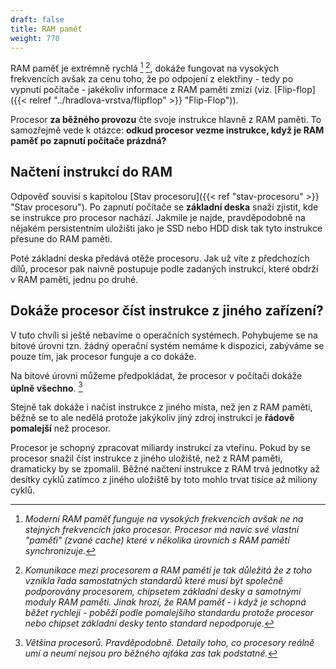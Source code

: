 ```yaml
---
draft: false
title: RAM paměť
weight: 770
---
```


RAM paměť je extrémně rychlá [^a] [^b], dokáže fungovat na vysokých frekvencích avšak za cenu toho, že po odpojení z elektřiny - tedy po vypnutí počítače - jakékoliv informace z RAM paměti zmizí (viz. [Flip-flop]({{< relref "../hradlova-vrstva/flipflop" >}} "Flip-Flop")).

Procesor **za běžného provozu** čte svoje instrukce hlavně z RAM paměti. To samozřejmě vede k otázce: **odkud procesor vezme instrukce, když je RAM paměť po zapnutí počítače prázdná?**

## Načtení instrukcí do RAM

Odpověď souvisí s kapitolou [Stav procesoru]({{< ref "stav-procesoru" >}} "Stav procesoru"). Po zapnutí počítače se **základní deska** snaží zjistit, kde se instrukce pro procesor nachází. Jakmile je najde, pravděpodobně na nějakém persistentním uložišti jako je SSD nebo HDD disk tak tyto instrukce přesune do RAM paměti. 

Poté základní deska předává otěže procesoru. Jak už víte z předchozích dílů, procesor pak naivně postupuje podle zadaných instrukcí, které obdrží v RAM paměti, jednu po druhé.  

## Dokáže procesor číst instrukce z jiného zařízení?

V tuto chvíli si ještě nebavíme o operačních systémech. Pohybujeme se na bitové úrovni tzn. žádný operační systém nemáme k dispozici, zabýváme se pouze tím, jak procesor funguje a co dokáže.

Na bitové úrovni můžeme předpokládat, že procesor v počítači dokáže **úplně všechno**. [^u]

Stejně tak dokáže i načíst instrukce z jiného místa, než jen z RAM paměti, běžně se to ale nedělá protože jakýkoliv jiný zdroj instrukcí je **řádově pomalejší** než procesor.

Procesor je schopný zpracovat miliardy instrukcí za vteřinu. Pokud by se procesor snažil číst instrukce z jiného uložiště, než z RAM paměti, dramaticky by se zpomalil. Běžné načtení instrukce z RAM trvá jednotky až desítky cyklů zatímco z jiného uložiště by toto mohlo trvat tisíce až miliony cyklů.


[^a]: *Moderní RAM paměť funguje na vysokých frekvencích avšak ne na stejných frekvencích jako procesor. Procesor má navíc své vlastní "paměťi" (zvané *cache*) které v několika úrovních s RAM pamětí synchronizuje.*

[^b]: *Komunikace mezi procesorem a RAM pamětí je tak důležitá že z toho vznikla řada samostatných standardů které musí být společně podporovány procesorem, chipsetem základní desky a samotnými moduly RAM paměti. Jinak hrozí, že RAM paměť - i když je schopná běžet rychleji - poběží podle pomalejšího standardu protože procesor nebo chipset základní desky tento standard nepodporuje.*

[^u]: *Většina procesorů. Pravděpodobně. Detaily toho, co procesory reálně umí a neumí nejsou pro běžného ajťáka zas tak podstatné.*